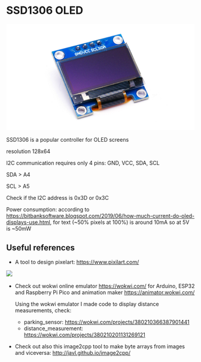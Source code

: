 # SSD1306 OLED

![](./assets/OLED.jpg)

SSD1306 is a popular controller for OLED screens

resolution 128x64

I2C communication requires only 4 pins: GND, VCC, SDA, SCL 

SDA > A4

SCL > A5

Check if the I2C address is 0x3D or 0x3C

Power consumption: according to https://bitbanksoftware.blogspot.com/2019/06/how-much-current-do-oled-displays-use.html,  for text (~50% pixels at 100%) is around 10mA so at 5V is ~50mW 

## Useful references

* A tool to design pixelart: https://www.pixilart.com/

![](/home/mhered/sevillabot/BOM/assets/pixelart.png)

* Check out wokwi online emulator https://wokwi.com/ for Arduino, ESP32 and Raspberry Pi Pico and animation maker https://animator.wokwi.com/

  Using the wokwi emulator I made code to display distance measurements, check:

  * parking_sensor: https://wokwi.com/projects/380210366387901441
  * distance_measurement: https://wokwi.com/projects/380210201131269121


* Check out also this image2cpp tool to make byte arrays from images and viceversa: http://javl.github.io/image2cpp/